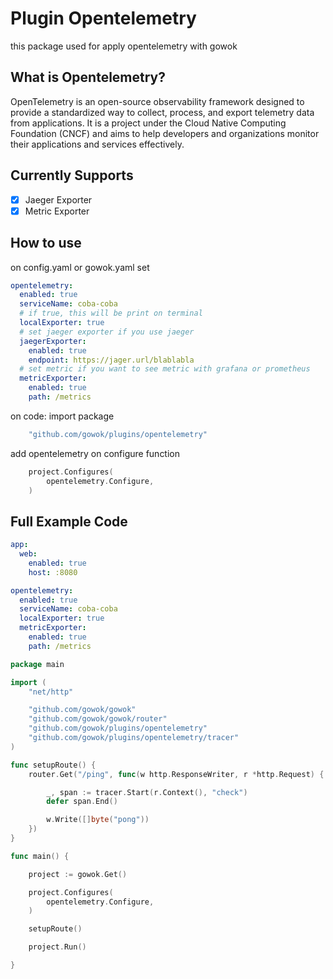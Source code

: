 # Plugin Opentelemetry

this package used for apply opentelemetry with gowok

## What is Opentelemetry?

OpenTelemetry is an open-source observability framework designed to provide a standardized way to collect, process, and export telemetry data from applications. It is a project under the Cloud Native Computing Foundation (CNCF) and aims to help developers and organizations monitor their applications and services effectively.

## Currently Supports
- [x] Jaeger Exporter
- [x] Metric Exporter

## How to use

on config.yaml or gowok.yaml set
``` yaml
opentelemetry:
  enabled: true
  serviceName: coba-coba
  # if true, this will be print on terminal
  localExporter: true
  # set jaeger exporter if you use jaeger
  jaegerExporter:
    enabled: true
    endpoint: https://jager.url/blablabla
  # set metric if you want to see metric with grafana or prometheus
  metricExporter:
    enabled: true
    path: /metrics
```

on code:
import package
``` go
    "github.com/gowok/plugins/opentelemetry"
```

add opentelemetry on configure function
``` go
    project.Configures(
		opentelemetry.Configure,
	)
```

## Full Example Code

``` yaml
app:
  web:
    enabled: true
    host: :8080

opentelemetry:
  enabled: true
  serviceName: coba-coba
  localExporter: true
  metricExporter:
    enabled: true
    path: /metrics
```

``` go
package main

import (
	"net/http"

	"github.com/gowok/gowok"
	"github.com/gowok/gowok/router"
	"github.com/gowok/plugins/opentelemetry"
	"github.com/gowok/plugins/opentelemetry/tracer"
)

func setupRoute() {
	router.Get("/ping", func(w http.ResponseWriter, r *http.Request) {

		_, span := tracer.Start(r.Context(), "check")
		defer span.End()

		w.Write([]byte("pong"))
	})
}

func main() {

	project := gowok.Get()

	project.Configures(
		opentelemetry.Configure,
	)

	setupRoute()

	project.Run()

}
```